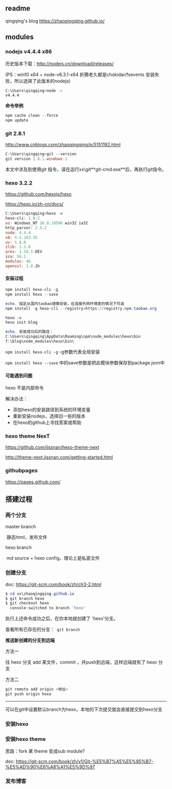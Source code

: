##  readme
qingqing's blog https://zhaoqingqing.github.io/

## modules

### nodejs v4.4.4 x86

历史版本下载：http://nodejs.cn/download/releases/

(PS：win10 x64 + node-v6.3.1-x64  折腾老久都是chokidar/fsevents 安装失败，所以选择了此版本的nodejs)

```bash
C:\Users\qingqing>node -v
v4.4.4
```

**命令举例**

```powershell
npm cache clean --force
npm update
```

### git 2.8.1

http://www.cnblogs.com/zhaoqingqing/p/5151192.html

```powershell
C:\Users\qingqing>git --version
git version 2.8.1.windows.1
```

本文中涉及到使用git 指令，请在运行xx\git\**git-cmd.exe**后，再执行git指令。

### hexo 3.2.2

https://github.com/hexojs/hexo

https://hexo.io/zh-cn/docs/

```powershell
C:\Users\qingqing>hexo -v
hexo-cli: 1.0.2
os: Windows_NT 10.0.10586 win32 ia32
http_parser: 2.5.2
node: 4.4.4
v8: 4.5.103.35
uv: 1.8.0
zlib: 1.2.8
ares: 1.10.1-DEV
icu: 56.1
modules: 46
openssl: 1.0.2h
```

#### 安装过程

```powershell
npm install hexo-cli -g
npm install hexo --save

echo. 指定从国内taobao镜像安装，在连接外网环境差的情况下可选
npm install -g hexo-cli --registry=https://registry.npm.taobao.org 

hexo -v
hexo init blog

echo. 安装成功后的路径：
C:\Users\qingqing\AppData\Roaming\npm\node_modules\hexo\bin
f:\blog\node_modules\hexo\bin\
```

`npm install hexo-cli -g` -g参数代表全局安装

`npm install hexo --save` 中的save参数是把此模块参数保存到package.json中

#### 可能遇到问题

hexo 不是内部命令

解决办法：

- 添加hexo的安装路径到系统的环境变量
- 重新安装nodejs，选择旧一些的版本
- 在hexo的github上寻找答案或帮助

### hexo theme NexT

https://github.com/iissnan/hexo-theme-next

http://theme-next.iissnan.com/getting-started.html

### githubpages

https://pages.github.com/

## 搭建过程

### 两个分支

master branch

​	静态html，发布文件

hexo branch

​	md source + hexo config，理论上是私密文件

### 创建分支

doc: https://git-scm.com/book/zh/ch3-2.html

```powershell
$ cd xx\zhaoqingqing.github.io
$ git branch hexo
$ git checkout hexo
  console:switched to branch 'hexo'
```

执行上述命令成功之后，在你本地就创建了 'hexo'分支。

查看所有已存在的分支：` git branch`

**推送新创建的分支到远端**

方法一

往 hexo 分支 add 某文件，commit ，并push到远端，这样远端就有了 hexo 分支

方法二

```powershell
git remote add origin <地址>
git push origin hexo
```



------



可以在git中设置默认branch为hexo，本地的下次提交就会直接提交到hexo分支

### 安装hexo

### 安装hexo theme

思路：fork 某 theme 变成sub module?

doc: https://git-scm.com/book/zh/v1/Git-%E5%B7%A5%E5%85%B7-%E5%AD%90%E6%A8%A1%E5%9D%97

### 发布博客
